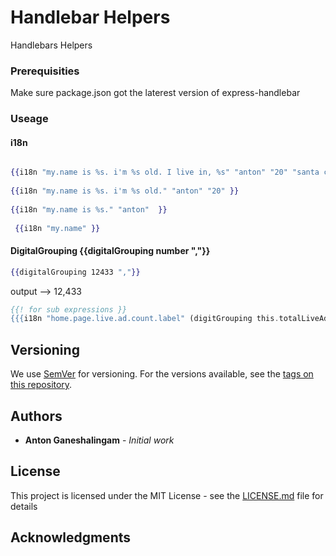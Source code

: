 # Handlebar Helpers

Handlebars Helpers

### Prerequisities

Make sure package.json got the laterest version of express-handlebar

### Useage

#### i18n
```handlebars

{{i18n "my.name is %s. i'm %s old. I live in, %s" "anton" "20" "santa cruz"}}
 
{{i18n "my.name is %s. i'm %s old." "anton" "20" }}
 
{{i18n "my.name is %s." "anton"  }}
 
 {{i18n "my.name" }}
```

#### DigitalGrouping  {{digitalGrouping number ","}}
```handlebars
{{digitalGrouping 12433 ","}} 
```
output --> 12,433

```handlebars
{{! for sub expressions }}
{{{i18n "home.page.live.ad.count.label" (digitGrouping this.totalLiveAdCount ",") }}}
```


## Versioning

We use [SemVer](http://semver.org/) for versioning. For the versions available, see the [tags on this repository](https://github.com/your/project/tags). 

## Authors

* **Anton Ganeshalingam** - *Initial work* 



## License

This project is licensed under the MIT License - see the [LICENSE.md](LICENSE.md) file for details

## Acknowledgments



